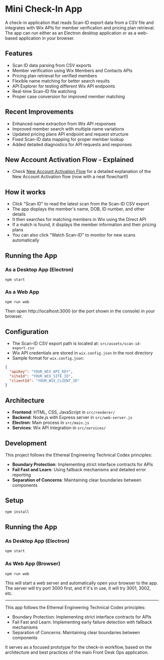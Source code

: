 # Mini Check-In App

A check-in application that reads Scan-ID export data from a CSV file and integrates with Wix APIs for member verification and pricing plan retrieval. The app can run either as an Electron desktop application or as a web-based application in your browser.

## Features
- Scan ID data parsing from CSV exports
- Member verification using Wix Members and Contacts APIs
- Pricing plan retrieval for verified members
- Flexible name matching for better search results
- API Explorer for testing different Wix API endpoints
- Real-time Scan-ID file watching
- Proper case conversion for improved member matching

## Recent Improvements
- Enhanced name extraction from Wix API responses
- Improved member search with multiple name variations
- Updated pricing plans API endpoint and request structure
- Fixed Scan-ID data mapping for proper member lookup
- Added detailed diagnostics for API requests and responses

## New Account Activation Flow - Explained
- Check [New Account Activation Flow](./New-Account-Activation-flow.md) for a detailed explanation of the New Account Activation flow (now with a neat flowchart!) 

## How it works
- Click "Scan ID" to read the latest scan from the Scan-ID CSV export
- The app displays the member's name, DOB, ID number, and other details
- It then searches for matching members in Wix using the Direct API
- If a match is found, it displays the member information and their pricing plans
- You can also click "Watch Scan-ID" to monitor for new scans automatically

## Running the App

### As a Desktop App (Electron)
```
npm start
```

### As a Web App
```
npm run web
```
Then open http://localhost:3000 (or the port shown in the console) in your browser.

## Configuration
- The Scan-ID CSV export path is located at: `src/assets/scan-id-export.csv`
- Wix API credentials are stored in `wix.config.json` in the root directory
- Sample format for `wix.config.json`:
```json
{
  "apiKey": "YOUR_WIX_API_KEY",
  "siteId": "YOUR_WIX_SITE_ID",
  "clientId": "YOUR_WIX_CLIENT_ID"
}
```

## Architecture
- **Frontend**: HTML, CSS, JavaScript in `src/renderer/`
- **Backend**: Node.js with Express server in `src/web-server.js`
- **Electron**: Main process in `src/main.js`
- **Services**: Wix API integration in `src/services/`

## Development
This project follows the Ethereal Engineering Technical Codex principles:
- **Boundary Protection**: Implementing strict interface contracts for APIs
- **Fail Fast and Learn**: Using fallback mechanisms and detailed error reporting
- **Separation of Concerns**: Maintaining clear boundaries between components

## Setup
```bash
npm install
```

## Running the App

### As Desktop App (Electron)
```bash
npm start
```

### As Web App (Browser)
```bash
npm run web
```
This will start a web server and automatically open your browser to the app. The server will try port 3000 first, and if it's in use, it will try 3001, 3002, etc.

---

This app follows the Ethereal Engineering Technical Codex principles:
- Boundary Protection: Implementing strict interface contracts for APIs
- Fail Fast and Learn: Implementing early failure detection with fallback mechanisms
- Separation of Concerns: Maintaining clear boundaries between components

It serves as a focused prototype for the check-in workflow, based on the architecture and best practices of the main Front Desk Ops application.
